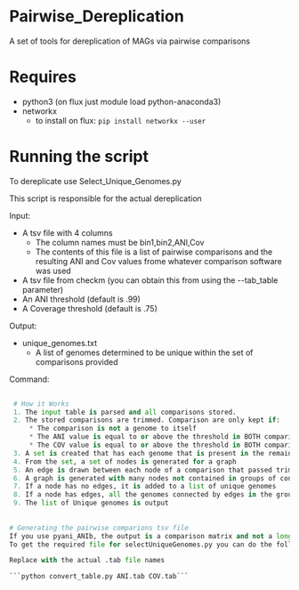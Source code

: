 # Pairwise_Dereplication
A set of tools for dereplication of MAGs via pairwise comparisons

# Requires
* python3 (on flux just module load python-anaconda3)
* networkx 
    * to install on flux:
         ```pip install networkx --user```

# Running the script 
To dereplicate use Select_Unique_Genomes.py

This script is responsible for the actual dereplication

Input:
* A tsv file with 4 columns
    * The column names must be bin1,bin2,ANI,Cov
    * The contents of this file is a list of pairwise comparisons and the resulting ANI and Cov values
      frome whatever comparison software was used
* A tsv file from checkm (you can obtain this from using the --tab_table parameter)
* An ANI threshold (default is .99)
* A Coverage threshold (default is .75)
    
Output:
* unique_genomes.txt
  * A list of genomes determined to be unique within the set of comparisons provided
  
Command:
```python Select_Unique_Genomes.py pairwise_long.txt binstats.txt ANI_thresh COV_thresh
 
 # How it Works
 1. The input table is parsed and all comparisons stored.
 2. The stored comparisons are trimmed. Comparison are only kept if:
     * The comparison is not a genome to itself
     * The ANI value is equal to or above the threshold in BOTH comparisons of the pairwise results
     * The COV value is equal to or above the threshold in BOTH comparisons of the pairwise results
 3. A set is created that has each genome that is present in the remaining comparisons.
 4. From the set, a set of nodes is generated for a graph
 5. An edge is drawn between each node of a comparison that passed trimming
 6. A graph is generated with many nodes not contained in groups of connected nodes, and some groups of connected nodes
 7. If a node has no edges, it is added to a list of unique genomes
 8. If a node has edges, all the genomes connected by edges in the group are compared to each other via a quality metric (completeness -   5*contamination) and the single highest quality genomes is kept from the group and added to the list of unique genomes
 9. The list of Unique genomes is output
   
   
# Generating the pairwise comparions tsv file
If you use pyani_ANIb, the output is a comparison matrix and not a long formatted table.
To get the required file for selectUniqueGenomes.py you can do the following:

Replace with the actual .tab file names

```python convert_table.py ANI.tab COV.tab```

